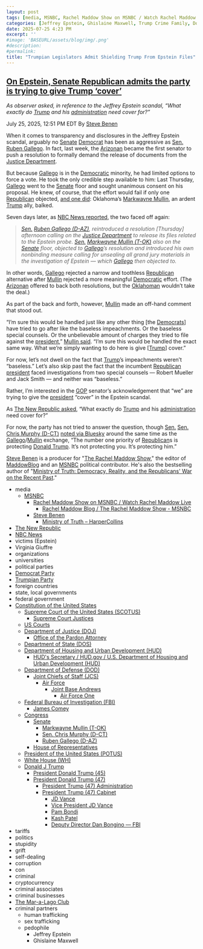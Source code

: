 ```yaml
---
layout: post
tags: [media, MSNBC, Rachel Maddow Show on MSNBC / Watch Rachel Maddow Live, Rachel Maddow Blog / The Rachel Maddow Show - MSNBC, Steve Benen, Ministry of Truth – HarperCollins, The New Republic, NBC News, victims (Epstein), Virginia Giuffre, organizations, universities, political parties, Democrat Party, Trumpian Party, foreign countries, state local governments, federal government, Constitution of the United States, Supreme Court of the United States (SCOTUS), Supreme Court Justices, US Courts, Department of Justice (DOJ), Office of the Pardon Attorney, Department of State (DOS), Department of Housing and Urban Development (HUD), HUD’s Secretary / HUD.gov / U.S. Department of Housing and Urban Development (HUD), Department of Defense (DOD), Joint Chiefs of Staff (JCS), Air Force, Joint Base Andrews, Air Force One, Federal Bureau of Investigation (FBI), James Comey, Congress, Senate, Markwayne Mullin (T-OK), Sen. Chris Murphy (D-CT), Ruben Gallego (D-AZ), House of Representatives, President of the United States (POTUS), White House (WH), Donald J Trump, President Donald Trump (45), President Donald Trump (47), President Trump (47) Administration, President Trump (47) Cabinet, JD Vance, Vice President JD Vance, Pam Bondi, Kash Patel, Deputy Director Dan Bongino — FBI, tariffs, politics, stupidity, grift, self-dealing, corruption, con, criminal, cryptocurrency, criminal associates, criminal businesses, The Mar-a-Lago Club, criminal partners, human trafficking, sex trafficking, pedophile, Jeffrey Epstein, Ghislaine Maxwell]
categories: [Jeffrey Epstein, Ghislaine Maxwell, Trump Crime Family, Donald Trump]
date: 2025-07-25 4:23 PM
excerpt: ''
#image: 'BASEURL/assets/blog/img/.png'
#description:
#permalink:
title: "Trumpian Legislators Admit Shielding Trump From Epstein Files"
---
```



## [On Epstein, Senate Republican admits the party is trying to give Trump ‘cover’](https://www.msnbc.com/rachel-maddow-show/maddowblog/epstein-senate-republican-admits-party-trying-give-trump-cover-rcna221110)

*As observer asked, in reference to the Jeffrey Epstein scandal, “What exactly do [Trump](https://www.donaldjtrump.com/) and his [administration](https://www.whitehouse.gov/administration/) need cover for?”*

July 25, 2025, 12:51 PM EDT
By [Steve Benen](https://www.msnbc.com/author/steve-benen-ncpn433601)

When it comes to transparency and disclosures in the Jeffrey Epstein scandal, arguably no [Senate](https://www.senate.gov/) [Democrat](https://www.democrats.org/) has been as aggressive as [Sen.](https://www.senate.gov/) [Ruben Gallego](https://www.gallego.senate.gov/). In fact, last week, the [Arizonan](https://www.gallego.senate.gov/) became the first senator to push a resolution to formally demand the release of documents from the [Justice Department](https://www.senate.gov/).

But because [Gallego](https://www.gallego.senate.gov/) is in the [Democratic](https://www.democrats.org/) minority, he had limited options to force a vote. He took the only credible step available to him: Last Thursday, [Gallego](https://www.gallego.senate.gov/) went to the [Senate](https://www.senate.gov/) floor and sought unanimous consent on his proposal. He knew, of course, that the effort would fail if only one [Republican](https://www.gop.com/) objected, [and one did](https://bsky.app/profile/fritschner.bsky.social/post/3lu6is5x2pc2x): Oklahoma’s [Markwayne Mullin](https://www.mullin.senate.gov/), an ardent [Trump](https://www.donaldjtrump.com/) ally, balked.

Seven days later, as [NBC News reported](https://www.nbcnews.com/politics/trump-administration/live-blog/trump-epstein-maxwell-powell-tariffs-immigration-live-updates-rcna219894/rcrd85397?canonicalCard=true), the two faced off again:

> *[Sen.](https://www.senate.gov/) [Ruben Gallego (D-AZ)](https://www.gallego.senate.gov/), reintroduced a resolution [Thursday] afternoon calling on the [Justice Department](https://www.senate.gov/) to release its files related to the Epstein probe. [Sen.](https://www.senate.gov/) [Markwayne Mullin (T-OK)](https://www.mullin.senate.gov/) also on the [Senate](https://www.senate.gov/) floor, objected to [Gallego](https://www.gallego.senate.gov/)’s resolution and introduced his own nonbinding measure calling for unsealing all grand jury materials in the investigation of Epstein — which [Gallego](https://www.gallego.senate.gov/) then objected to.*

In other words, [Gallego](https://www.gallego.senate.gov/) rejected a narrow and toothless [Republican](https://www.gop.com/) alternative after [Mullin](https://www.mullin.senate.gov/) rejected a more meaningful [Democratic](https://www.democrats.org/) effort. (The [Arizonan](https://www.gallego.senate.gov/) offered to back both resolutions, but the [Oklahoman](https://www.mullin.senate.gov/) wouldn’t take the deal.)

As part of the back and forth, however, [Mullin](https://www.mullin.senate.gov/) made an off-hand comment that stood out.

“I’m sure this would be handled just like any other thing \[the [Democrats](https://www.democrats.org/)] have tried to go after like the baseless impeachments. Or the baseless special counsels. Or the unbelievable amount of charges they tried to file against the [president](https://www.whitehouse.gov/),” [Mullin said](https://www.nbcnews.com/politics/politics-news/lawmakers-leave-washington-democrats-epstein-recess-politics-desk-rcna220944). “I’m sure this would be handled the exact same way. What we’re simply wanting to do here is give [[Trump](https://www.donaldjtrump.com/)] cover.”

For now, let’s not dwell on the fact that [Trump](https://www.donaldjtrump.com/)’s impeachments weren’t “baseless.” Let’s also skip past the fact that the incumbent [Republican](https://www.gop.com/) [president](https://www.whitehouse.gov/) faced investigations from two special counsels — Robert Mueller and Jack Smith — and neither was “baseless.”

Rather, I’m interested in the [GOP](https://www.gop.com/) senator’s acknowledgement that “we” are trying to give the [president](https://www.whitehouse.gov/) “cover” in the Epstein scandal.

As [The New Republic asked](https://newrepublic.com/post/198410/republican-senator-mullin-killed-epstein-resolution-give-trump-cover), “What exactly do [Trump](https://www.donaldjtrump.com/) and his [administration](https://www.whitehouse.gov/administration/) need cover for?”

For now, the party has not tried to answer the question, though [Sen.](https://www.senate.gov/) [Sen. Chris Murphy (D-CT)](https://www.murphy.senate.gov/) [noted via Bluesky](https://bsky.app/profile/chrismurphyct.bsky.social/post/3luqcjhgzhs2w) around the same time as the [Gallego](https://www.gallego.senate.gov/)/[Mullin](https://www.mullin.senate.gov/) exchange, “The number one priority of [Republican](https://www.gop.com/)s is protecting [Donald Trump](https://www.donaldjtrump.com/). It’s not protecting you. It’s protecting him.”

[Steve Benen](https://www.msnbc.com/author/steve-benen-ncpn433601) is a producer for "[The Rachel Maddow Show](https://www.msnbc.com/rachel-maddow-show)," the editor of [MaddowBlog](https://www.msnbc.com/maddowblog) and an [MSNBC](https://www.msnbc.com/) political contributor. He's also the bestselling author of "[Ministry of Truth: Democracy, Reality, and the Republicans' War on the Recent Past](https://www.harpercollins.com/products/ministry-of-truth-steve-benen)."

- media
    - [MSNBC](https://www.msnbc.com/)
        - [Rachel Maddow Show on MSNBC / Watch Rachel Maddow Live](https://www.msnbc.com/rachel-maddow-show)
            - [Rachel Maddow Blog / The Rachel Maddow Show - MSNBC](https://www.msnbc.com/maddowblog)
        - [Steve Benen](https://www.msnbc.com/author/steve-benen-ncpn433601)
            - [Ministry of Truth – HarperCollins](https://www.harpercollins.com/products/ministry-of-truth-steve-benen)
- [The New Republic](https://newrepublic.com/)
- [NBC News](https://www.nbcnews.com/)
- victims (Epstein)
- Virginia Giuffre
- organizations 
- universities 
- political parties 
- [Democrat Party](https://www.democrats.org/)
- [Trumpian Party](https://www.gop.com/)
- foreign countries 
- state, local governments
- federal government 
- [Constitution of the United States](https://constitution.congress.gov/)
    - [Supreme Court of the United States (SCOTUS)](https://www.supremecourt.gov/)
        - [Supreme Court Justices](https://www.supremecourt.gov/about/justices.aspx)
    - [US Courts](https://www.uscourts.gov/)
    - [Department of Justice (DOJ)](https://www.justice.gov/)
        - [Office of the Pardon Attorney](https://www.justice.gov/pardon)
   - [Department of State (DOS)](https://www.state.gov/)
   - [Department of Housing and Urban Development (HUD)](http://www.hud.gov/)
       - [HUD's Secretary / HUD.gov / U.S. Department of Housing and Urban Development (HUD)](http://www.hud.gov/aboutus/secretary)
    - [Department of Defense (DOD)](https://www.defense.gov/)
        - [Joint Chiefs of Staff (JCS)](https://www.jcs.mil/)
            - [Air Force](https://www.af.mil/)
                - [Joint Base Andrews](https://www.jba.af.mil/)
                    - [Air Force One](https://www.af.mil/About-Us/Fact-Sheets/Display/Article/104588/vc-25-air-force-one/)
    - [Federal Bureau of Investigation (FBI)](https://www.fbi.gov/)
        - [James Comey](https://www.fbi.gov/history/directors/james-b-comey)
    - [Congress](https://www.congress.gov/)
        - [Senate](https://www.senate.gov/)
            - [Markwayne Mullin (T-OK)](https://www.mullin.senate.gov/)
            - [Sen. Chris Murphy (D-CT)](https://www.murphy.senate.gov/)
            - [Ruben Gallego (D-AZ)](https://www.gallego.senate.gov/)
        - [House of Representatives](https://www.house.gov/)
    - [President of the United States (POTUS)](https://www.whitehouse.gov/)
    - [White House (WH)](https://www.whitehouse.gov/)
    - [Donald J Trump](https://www.donaldjtrump.com/)
        - [President Donald Trump (45)](https://trumpwhitehouse.archives.gov/)
        - [President Donald Trump (47)](https://www.whitehouse.gov/administration/donald-j-trump/)
            - [President Trump (47) Administration](https://www.whitehouse.gov/administration/)
            - [President Trump (47) Cabinet](https://www.whitehouse.gov/administration/the-cabinet/)
                - [JD Vance](https://www.linkedin.com/in/jd-vance-770a9047/)
                - [Vice President JD Vance](https://www.whitehouse.gov/administration/jd-vance/)
                - [Pam Bondi](https://www.justice.gov/ag/staff-profile/meet-attorney-general)
                - [Kash Patel](https://www.fbi.gov/about/leadership-and-structure/director-patel)
                - [Deputy Director Dan Bongino — FBI](https://www.fbi.gov/about/leadership-and-structure/deputy-director-dan-bongino)
- tariffs
- politics
- stupidity
- grift
- self-dealing
- corruption
- con
- criminal 
- cryptocurrency 
- criminal associates
- criminal businesses
- [The Mar-a-Lago Club](https://www.maralagoclub.com/)
- criminal partners
    - human trafficking 
    - sex trafficking 
    - pedophile 
        - Jeffrey Epstein 
        - Ghislaine Maxwell
